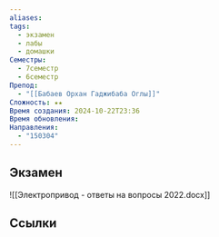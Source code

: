 ```yaml
---
aliases: 
tags:
  - экзамен
  - лабы
  - домашки
Семестры:
  - 7семестр
  - 6семестр
Препод:
  - "[[Бабаев Орхан Гаджибаба Оглы]]"
Сложность: ★★
Время создания: 2024-10-22T23:36
Время обновления: 
Направления:
  - "150304"
---
```

## Экзамен

![[Электропривод - ответы на вопросы 2022.docx]] 
## Ссылки
